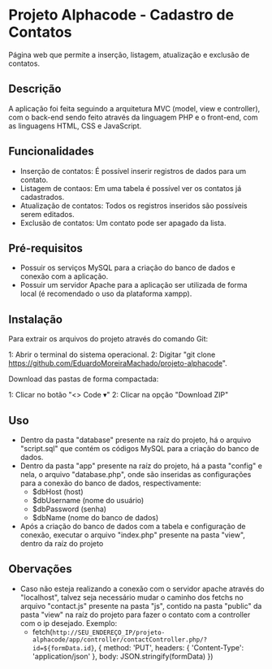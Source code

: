 # Projeto Alphacode - Cadastro de Contatos

Página web que permite a inserção, listagem, atualização e exclusão de contatos.

## Descrição

A aplicação foi feita seguindo a arquitetura MVC (model, view e controller), com o back-end sendo feito através da linguagem PHP e o front-end, com as linguagens HTML, CSS e JavaScript.

## Funcionalidades

- Inserção de contatos: É possível inserir registros de dados para um contato.
- Listagem de contaos: Em uma tabela é possível ver os contatos já cadastrados.
- Atualização de contatos: Todos os registros inseridos são possíveis serem editados.
- Exclusão de contatos: Um contato pode ser apagado da lista.

## Pré-requisitos

- Possuir os serviços MySQL para a criação do banco de dados e conexão com a aplicação.
- Possuir um servidor Apache para a aplicação ser utilizada de forma local (é recomendado o uso da plataforma xampp).

## Instalação

Para extrair os arquivos do projeto através do comando Git:

1: Abrir o terminal do sistema operacional.
2: Digitar "git clone https://github.com/EduardoMoreiraMachado/projeto-alphacode".

Download das pastas de forma compactada:

1: Clicar no botão "<> Code ▾"
2: Clicar na opção "Download ZIP"

## Uso

- Dentro da pasta "database" presente na raíz do projeto, há o arquivo "script.sql" que contém os códigos MySQL para a criação do banco de dados.
- Dentro da pasta "app" presente na raíz do projeto, há a pasta "config" e nela, o arquivo "database.php", onde são inseridas as configurações para a conexão do banco de dados, respectivamente:
    - $dbHost (host) 
    - $dbUsername (nome do usuário)
    - $dbPassword (senha)
    - $dbName (nome do banco de dados)
- Após a criação do banco de dados com a tabela e configuração de conexão, executar o arquivo "index.php" presente na pasta "view", dentro da raíz do projeto

## Obervações

- Caso não esteja realizando a conexão com o servidor apache através do "localhost", talvez seja necessário mudar o caminho dos fetchs no arquivo "contact.js" presente na pasta "js", contido na pasta "public" da pasta "view" na raíz do projeto para fazer o contato com a controller com o ip desejado. Exemplo:
    - fetch(`http://SEU_ENDEREÇO_IP/projeto-alphacode/app/controller/contactController.php/?id=${formData.id}`, {
        method: 'PUT',
        headers: {
          'Content-Type': 'application/json'
        },
        body: JSON.stringify(formData)
      })

